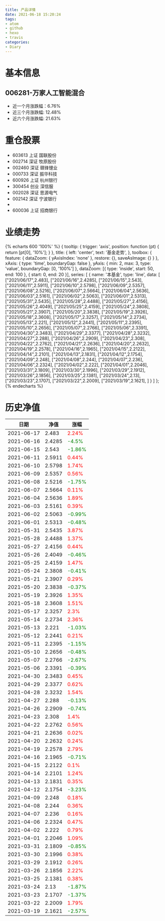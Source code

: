 ```yaml
---
title: 产品详情
date: 2021-06-18 15:20:24
tags:
- atom
- github
- hexo
- travis
categories:
- Diary
---
```


# 基本信息
## 006281-万家人工智能混合
- 近一个月涨跌幅：6.76%
- 近三个月涨跌幅: 12.48%
- 近六个月涨跌幅: 21.63%

# 重仓股票
- 603613 上证 国联股份
- 002714 深证 牧原股份
- 002460 深证 赣锋锂业
- 000733 深证 振华科技
- 600926 上证 杭州银行
- 300454 创业 深信服
- 002028 深证 思源电气
- 002142 深证 宁波银行
- 
- 600036 上证 招商银行
# 业绩走势

{% echarts 600 '100%' %}
{
  tooltip: {
        trigger: 'axis',
        position: function (pt) {
            return [pt[0], '10%'];
        }
    },
    title: {
        left: 'center',
        text: '基金走势',
    },
    toolbox: {
        feature: {
            dataZoom: {
                yAxisIndex: 'none'
            },
            restore: {},
            saveAsImage: {}
        }
    },
    xAxis: {
        type: 'time',
        boundaryGap: false
    },
    yAxis: {
        min: 2,
        max: 3,
        type: 'value',
        boundaryGap: [0, '100%']
    },
    dataZoom: [{
        type: 'inside',
        start: 50,
        end: 100
    }, {
        start: 0,
        end: 20
    }],
    series: [
        {
            name: '本基金',
            type: 'line',
            data: [
["2021/06/17",2.483],
["2021/06/16",2.4285],
["2021/06/15",2.543],
["2021/06/11",2.5911],
["2021/06/10",2.5798],
["2021/06/09",2.5357],
["2021/06/08",2.5216],
["2021/06/07",2.5664],
["2021/06/04",2.5636],
["2021/06/03",2.5161],
["2021/06/02",2.5063],
["2021/06/01",2.5313],
["2021/05/31",2.5435],
["2021/05/28",2.4488],
["2021/05/27",2.4156],
["2021/05/26",2.4049],
["2021/05/25",2.4159],
["2021/05/24",2.3808],
["2021/05/21",2.3907],
["2021/05/20",2.3838],
["2021/05/19",2.3926],
["2021/05/18",2.3608],
["2021/05/17",2.3257],
["2021/05/14",2.2734],
["2021/05/13",2.221],
["2021/05/12",2.2441],
["2021/05/11",2.2395],
["2021/05/10",2.2656],
["2021/05/07",2.2766],
["2021/05/06",2.3391],
["2021/04/30",2.3483],
["2021/04/29",2.3377],
["2021/04/28",2.3232],
["2021/04/27",2.288],
["2021/04/26",2.2909],
["2021/04/23",2.308],
["2021/04/22",2.2762],
["2021/04/21",2.2636],
["2021/04/20",2.2632],
["2021/04/19",2.2578],
["2021/04/16",2.1965],
["2021/04/15",2.2122],
["2021/04/14",2.2101],
["2021/04/13",2.1831],
["2021/04/12",2.1754],
["2021/04/09",2.248],
["2021/04/08",2.244],
["2021/04/07",2.236],
["2021/04/06",2.2324],
["2021/04/02",2.222],
["2021/04/01",2.2046],
["2021/03/31",2.1809],
["2021/03/30",2.1996],
["2021/03/29",2.1912],
["2021/03/26",2.1856],
["2021/03/25",2.1381],
["2021/03/24",2.13],
["2021/03/23",2.1707],
["2021/03/22",2.2009],
["2021/03/19",2.1621],
]
        }
    ]
};
{% endecharts %}

# 历史净值

| 日期 | 净值 | 涨幅 |
| --- | --- | --- |
|2021-06-17|2.483|<font color=red>2.24%</font>|
|2021-06-16|2.4285|<font color=green>-4.5%</font>|
|2021-06-15|2.543|<font color=green>-1.86%</font>|
|2021-06-11|2.5911|<font color=red>0.44%</font>|
|2021-06-10|2.5798|<font color=red>1.74%</font>|
|2021-06-09|2.5357|<font color=red>0.56%</font>|
|2021-06-08|2.5216|<font color=green>-1.75%</font>|
|2021-06-07|2.5664|<font color=red>0.11%</font>|
|2021-06-04|2.5636|<font color=red>1.89%</font>|
|2021-06-03|2.5161|<font color=red>0.39%</font>|
|2021-06-02|2.5063|<font color=green>-0.99%</font>|
|2021-06-01|2.5313|<font color=green>-0.48%</font>|
|2021-05-31|2.5435|<font color=red>3.87%</font>|
|2021-05-28|2.4488|<font color=red>1.37%</font>|
|2021-05-27|2.4156|<font color=red>0.44%</font>|
|2021-05-26|2.4049|<font color=green>-0.46%</font>|
|2021-05-25|2.4159|<font color=red>1.47%</font>|
|2021-05-24|2.3808|<font color=green>-0.41%</font>|
|2021-05-21|2.3907|<font color=red>0.29%</font>|
|2021-05-20|2.3838|<font color=green>-0.37%</font>|
|2021-05-19|2.3926|<font color=red>1.35%</font>|
|2021-05-18|2.3608|<font color=red>1.51%</font>|
|2021-05-17|2.3257|<font color=red>2.3%</font>|
|2021-05-14|2.2734|<font color=red>2.36%</font>|
|2021-05-13|2.221|<font color=green>-1.03%</font>|
|2021-05-12|2.2441|<font color=red>0.21%</font>|
|2021-05-11|2.2395|<font color=green>-1.15%</font>|
|2021-05-10|2.2656|<font color=green>-0.48%</font>|
|2021-05-07|2.2766|<font color=green>-2.67%</font>|
|2021-05-06|2.3391|<font color=green>-0.39%</font>|
|2021-04-30|2.3483|<font color=red>0.45%</font>|
|2021-04-29|2.3377|<font color=red>0.62%</font>|
|2021-04-28|2.3232|<font color=red>1.54%</font>|
|2021-04-27|2.288|<font color=green>-0.13%</font>|
|2021-04-26|2.2909|<font color=green>-0.74%</font>|
|2021-04-23|2.308|<font color=red>1.4%</font>|
|2021-04-22|2.2762|<font color=red>0.56%</font>|
|2021-04-21|2.2636|<font color=red>0.02%</font>|
|2021-04-20|2.2632|<font color=red>0.24%</font>|
|2021-04-19|2.2578|<font color=red>2.79%</font>|
|2021-04-16|2.1965|<font color=green>-0.71%</font>|
|2021-04-15|2.2122|<font color=red>0.1%</font>|
|2021-04-14|2.2101|<font color=red>1.24%</font>|
|2021-04-13|2.1831|<font color=red>0.35%</font>|
|2021-04-12|2.1754|<font color=green>-3.23%</font>|
|2021-04-09|2.248|<font color=red>0.18%</font>|
|2021-04-08|2.244|<font color=red>0.36%</font>|
|2021-04-07|2.236|<font color=red>0.16%</font>|
|2021-04-06|2.2324|<font color=red>0.47%</font>|
|2021-04-02|2.222|<font color=red>0.79%</font>|
|2021-04-01|2.2046|<font color=red>1.09%</font>|
|2021-03-31|2.1809|<font color=green>-0.85%</font>|
|2021-03-30|2.1996|<font color=red>0.38%</font>|
|2021-03-29|2.1912|<font color=red>0.26%</font>|
|2021-03-26|2.1856|<font color=red>2.22%</font>|
|2021-03-25|2.1381|<font color=red>0.38%</font>|
|2021-03-24|2.13|<font color=green>-1.87%</font>|
|2021-03-23|2.1707|<font color=green>-1.37%</font>|
|2021-03-22|2.2009|<font color=red>1.79%</font>|
|2021-03-19|2.1621|<font color=green>-2.57%</font>|
